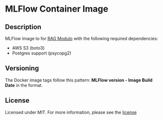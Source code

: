 # MLFlow Container Image

## Description

MLFlow Image to for [RAG Modulo](https://github.com/manavgup/rag_modulo) with the following required dependencies:

- AWS S3 (boto3)
- Postgres support (psycopg2)

## Versioning

The Docker image tags follow this pattern: **MLFlow version - Image Build Date** in the format.

## License

Licensed under MIT. For more information, please see the [license](./LICENSE)
